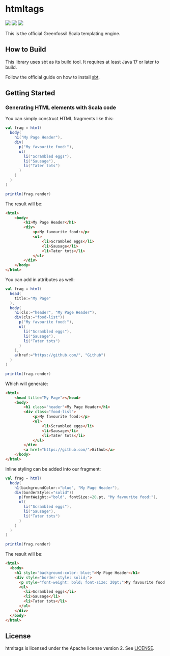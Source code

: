 # htmltags

![](https://github.com/Greenfossil/htmltags/actions/workflows/run-tests.yml/badge.svg)
![](https://img.shields.io/github/license/Greenfossil/htmltags)
![](https://img.shields.io/github/v/tag/Greenfossil/htmltags)

This is the official Greenfossil Scala templating engine.

## How to Build

This library uses sbt as its build tool. It requires at least Java 17 or later to build.

Follow the official guide on how to install [sbt](https://www.scala-sbt.org/download.html).

## Getting Started

### Generating HTML elements with Scala code

You can simply construct HTML fragments like this:
```scala  
val frag = html(
  body(
    h1("My Page Header"),
    div(
      p("My favourite food:"),
      ul(
        li("Scrambled eggs"),
        li("Sausage"),
        li("Tater tots")
      )
    )
  )
)

println(frag.render)
```  

The result will be:
```html
<html>
    <body>
        <h1>My Page Header</h1>
        <div>
            <p>My favourite food:</p>
            <ul>
                <li>Scrambled eggs</li>
                <li>Sausage</li>
                <li>Tater tots</li>
            </ul>
        </div>
    </body>
</html>
```

You can add in attributes as well:
```scala  
val frag = html(
  head(
    title:="My Page"
  ),
  body(
    h1(cls:="header", "My Page Header"),
    div(cls:="food-list")(
      p("My favourite food:"),
      ul(
        li("Scrambled eggs"),
        li("Sausage"),
        li("Tater tots")
      )
    ),
    a(href:="https://github.com/", "Github")
  )
)

println(frag.render)
```

Which will generate:
```html
<html>
    <head title="My Page"></head>
    <body>
        <h1 class="header">My Page Header</h1>
        <div class="food-list">
            <p>My favourite food:</p>
            <ul>
                <li>Scrambled eggs</li>
                <li>Sausage</li>
                <li>Tater tots</li>
            </ul>
        </div>
        <a href="https://github.com/">Github</a>
    </body>
</html>
```

Inline styling can be added into our fragment:
```scala
val frag = html(
  body(
    h1(backgroundColor:="blue", "My Page Header"),
    div(borderStyle:="solid")(
      p(fontWeight:="bold", fontSize:=20.pt, "My favourite food:"),
      ul(
        li("Scrambled eggs"),
        li("Sausage"),
        li("Tater tots")
      )
    )
  )
)

println(frag.render)
```

The result will be:
```html
<html>
  <body>
    <h1 style="background-color: blue;">My Page Header</h1>
    <div style="border-style: solid;">
      <p style="font-weight: bold; font-size: 20pt;">My favourite food:</p>
      <ul>
        <li>Scrambled eggs</li>
        <li>Sausage</li>
        <li>Tater tots</li>
      </ul>
    </div>
  </body>
</html>
```

## License

htmltags is licensed under the Apache license version 2.
See [LICENSE](LICENSE.txt).
